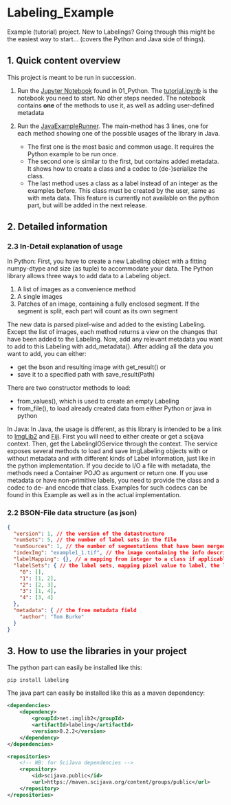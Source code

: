 # Labeling_Example
Example (tutorial) project. New to Labelings? Going through this might be the easiest way to start... (covers the Python and Java side of things).


## 1. Quick content overview
This project is meant to be run in succession.
1. Run the [Jupyter Notebook](https://jupyter.org/) found in 01_Python.
    The [tutorial.ipynb](/01_Python/tutorial.ipynb) is the notebook you need to start. No other steps needed.
    The notebook contains **one** of the methods to use it, as well as adding user-defined metadata

2. Run the [JavaExampleRunner](/02_Java/src/main/java/JavaExampleRunner.java).
    The main-method has 3 lines, one for each method showing one of the possible usages of the library in Java.
    * The first one is the most basic and common usage. It requires the Python example to be run once.
    * The second one is similar to the first, but contains added metadata. It shows how to create a class and a codec to (de-)serialize the class.
    * The last method uses a class as a label instead of an integer as the examples before. This class must be created by the user, same as with meta data.
    This feature is currently not available on the python part, but will be added in the next release.
      
## 2. Detailed information

### 2.3 In-Detail explanation of usage
In Python:
First, you have to create a new Labeling object with a fitting numpy-dtype and size (as tuple) to accommodate your data.
The Python library allows three ways to add data to a Labeling object.
1. A list of images as a convenience method
2. A single images
3. Patches of an image, containing a fully enclosed segment. If the segment is split, each part will count as its own segment

The new data is parsed pixel-wise and added to the existing Labeling. Except the list of images, each method returns a view on the changes that have been added to the Labeling.
Now, add any relevant metadata you want to add to this Labeling with add_metadata().
After adding all the data you want to add, you can either:
* get the bson and resulting image with get_result() or
* save it to a specified path with save_result(Path)

There are two constructor methods to load:
* from_values(), which is used to create an empty Labeling
* from_file(), to load already created data from either Python or java in python

In Java:
In Java, the usage is different, as this library is intended to be a link to [ImgLib2](https://imagej.net/libs/imglib2/) and [Fiji](https://imagej.net/software/fiji/index).
First you will need to either create or get a scijava context.
Then, get the LabelingIOService through the context.
The service exposes several methods to load and save ImgLabeling objects with or without metadata and with different kinds of Label information, just like in the python implementation. 
If you decide to I/O a file with metadata, the methods need a Container POJO as argument or return one.
If you use metadata or have non-primitive labels, you need to provide the class and a codec to de- and encode that class. Examples for such codecs can be found in this Example as well as in the actual implementation.

### 2.2 BSON-File data structure (as json)
```json
{
  "version": 1, // the version of the datastructure
  "numSets": 5, // the number of label sets in the file
  "numSources": 1, // the number of segmentations that have been merged into one
  "indexImg": "example1_1.tif", // the image containing the info described here
  "labelMapping": {}, // a mapping from integer to a class if applicable
  "labelSets": { // the label sets, mapping pixel value to label, the label can be any primitive type, otherwise the mapping is used
    "0": [], 
    "1": [1, 2], 
    "2": [2, 3], 
    "3": [1, 4], 
    "4": [3, 4]
  }, 
  "metadata": { // the free metadata field
    "author": "Tom Burke"
  }
}
```

## 3. How to use the libraries in your project

The python part can easily be installed like this:
```shell
pip install labeling
```

The java part can easily be installed like this as a maven dependency:
```xml
<dependencies>
    <dependency>
        <groupId>net.imglib2</groupId>
        <artifactId>labeling</artifactId>
        <version>0.2.2</version>
    </dependency>
</dependencies>

<repositories>
    <!-- NB: for SciJava dependencies -->
    <repository>
        <id>scijava.public</id>
        <url>https://maven.scijava.org/content/groups/public</url>
    </repository>
</repositories>
```